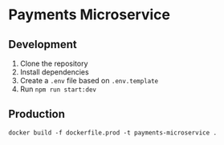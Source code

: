 # Payments Microservice

## Development
1. Clone the repository
2. Install dependencies
3. Create a `.env` file based on `.env.template`
4. Run `npm run start:dev`

## Production
```
docker build -f dockerfile.prod -t payments-microservice .
```
